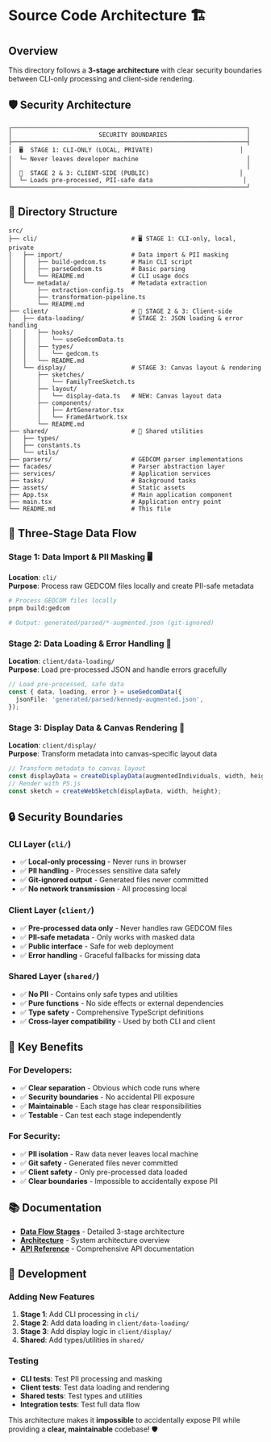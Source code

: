 # Source Code Architecture 🏗️

## Overview

This directory follows a **3-stage architecture** with clear security boundaries between CLI-only processing and client-side rendering.

## 🛡️ Security Architecture

```
┌─────────────────────────────────────────────────────────────────┐
│                        SECURITY BOUNDARIES                      │
├─────────────────────────────────────────────────────────────────┤
│  🖥️  STAGE 1: CLI-ONLY (LOCAL, PRIVATE)                        │
│  └─ Never leaves developer machine                              │
│                                                                 │
│  🎨  STAGE 2 & 3: CLIENT-SIDE (PUBLIC)                         │
│  └─ Loads pre-processed, PII-safe data                         │
└─────────────────────────────────────────────────────────────────┘
```

## 📁 Directory Structure

```
src/
├── cli/                          # 🖥️ STAGE 1: CLI-only, local, private
│   ├── import/                   # Data import & PII masking
│   │   ├── build-gedcom.ts       # Main CLI script
│   │   ├── parseGedcom.ts        # Basic parsing
│   │   └── README.md             # CLI usage docs
│   └── metadata/                 # Metadata extraction
│       ├── extraction-config.ts
│       ├── transformation-pipeline.ts
│       └── README.md
├── client/                       # 🎨 STAGE 2 & 3: Client-side
│   ├── data-loading/             # STAGE 2: JSON loading & error handling
│   │   ├── hooks/
│   │   │   └── useGedcomData.ts
│   │   ├── types/
│   │   │   └── gedcom.ts
│   │   └── README.md
│   └── display/                  # STAGE 3: Canvas layout & rendering
│       ├── sketches/
│       │   └── FamilyTreeSketch.ts
│       ├── layout/
│       │   └── display-data.ts   # NEW: Canvas layout data
│       ├── components/
│       │   ├── ArtGenerator.tsx
│       │   └── FramedArtwork.tsx
│       └── README.md
├── shared/                       # 🔄 Shared utilities
│   ├── types/
│   ├── constants.ts
│   └── utils/
├── parsers/                      # GEDCOM parser implementations
├── facades/                      # Parser abstraction layer
├── services/                     # Application services
├── tasks/                        # Background tasks
├── assets/                       # Static assets
├── App.tsx                       # Main application component
├── main.tsx                      # Application entry point
└── README.md                     # This file
```

## 🚀 Three-Stage Data Flow

### **Stage 1: Data Import & PII Masking** 🖥️

**Location**: `cli/`  
**Purpose**: Process raw GEDCOM files locally and create PII-safe metadata

```bash
# Process GEDCOM files locally
pnpm build:gedcom

# Output: generated/parsed/*-augmented.json (git-ignored)
```

### **Stage 2: Data Loading & Error Handling** 🎨

**Location**: `client/data-loading/`  
**Purpose**: Load pre-processed JSON and handle errors gracefully

```typescript
// Load pre-processed, safe data
const { data, loading, error } = useGedcomData({
  jsonFile: 'generated/parsed/kennedy-augmented.json',
});
```

### **Stage 3: Display Data & Canvas Rendering** 🎨

**Location**: `client/display/`  
**Purpose**: Transform metadata into canvas-specific layout data

```typescript
// Transform metadata to canvas layout
const displayData = createDisplayData(augmentedIndividuals, width, height);
// Render with P5.js
const sketch = createWebSketch(displayData, width, height);
```

## 🔒 Security Boundaries

### **CLI Layer** (`cli/`)

- ✅ **Local-only processing** - Never runs in browser
- ✅ **PII handling** - Processes sensitive data safely
- ✅ **Git-ignored output** - Generated files never committed
- ✅ **No network transmission** - All processing local

### **Client Layer** (`client/`)

- ✅ **Pre-processed data only** - Never handles raw GEDCOM files
- ✅ **PII-safe metadata** - Only works with masked data
- ✅ **Public interface** - Safe for web deployment
- ✅ **Error handling** - Graceful fallbacks for missing data

### **Shared Layer** (`shared/`)

- ✅ **No PII** - Contains only safe types and utilities
- ✅ **Pure functions** - No side effects or external dependencies
- ✅ **Type safety** - Comprehensive TypeScript definitions
- ✅ **Cross-layer compatibility** - Used by both CLI and client

## 🎯 Key Benefits

### **For Developers:**

- ✅ **Clear separation** - Obvious which code runs where
- ✅ **Security boundaries** - No accidental PII exposure
- ✅ **Maintainable** - Each stage has clear responsibilities
- ✅ **Testable** - Can test each stage independently

### **For Security:**

- ✅ **PII isolation** - Raw data never leaves local machine
- ✅ **Git safety** - Generated files never committed
- ✅ **Client safety** - Only pre-processed data loaded
- ✅ **Clear boundaries** - Impossible to accidentally expose PII

## 📚 Documentation

- **[Data Flow Stages](../docs/data-flow-stages.md)** - Detailed 3-stage architecture
- **[Architecture](../docs/architecture.md)** - System architecture overview
- **[API Reference](../docs/api-reference.md)** - Comprehensive API documentation

## 🔧 Development

### **Adding New Features**

1. **Stage 1**: Add CLI processing in `cli/`
2. **Stage 2**: Add data loading in `client/data-loading/`
3. **Stage 3**: Add display logic in `client/display/`
4. **Shared**: Add types/utilities in `shared/`

### **Testing**

- **CLI tests**: Test PII processing and masking
- **Client tests**: Test data loading and rendering
- **Shared tests**: Test types and utilities
- **Integration tests**: Test full data flow

This architecture makes it **impossible** to accidentally expose PII while providing a **clear, maintainable** codebase! 🛡️
